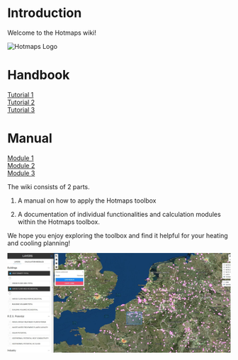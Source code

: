# Introduction

Welcome to the Hotmaps wiki!

![Hotmaps Logo](https://www.hotmaps-project.eu/wp-content/uploads/2017/02/logo.svg)

# Handbook
[Tutorial 1](tutorial1)  
[Tutorial 2](tutorial2)  
[Tutorial 3](tutorial3)
# Manual
[Module 1](module1)  
[Module 2](module2)  
[Module 3](module3)

The wiki consists of 2 parts.

1) A manual on how to apply the Hotmaps toolbox

2) A documentation of individual functionalities and calculation modules within the Hotmaps toolbox.

We hope you enjoy exploring the toolbox and find it helpful for your heating and cooling planning!

![](https://github.com/HotMaps/hotmaps_wiki/blob/master/Images/Hotmaps_test.JPG)



 
